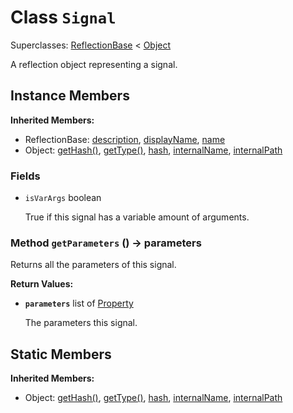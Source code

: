 # Class <code>Signal</code>

Superclasses: <a href="ReflectionBase.md">ReflectionBase</a> < <a href="Object.md">Object</a>

A reflection object representing a signal.
## Instance Members
<b>Inherited Members:</b>
- ReflectionBase: <a href="ReflectionBase.md#user-content-description">description</a>, <a href="ReflectionBase.md#user-content-display-name">displayName</a>, <a href="ReflectionBase.md#user-content-name">name</a>
- Object: <a href="Object.md#user-content-get-hash">getHash()</a>, <a href="Object.md#user-content-get-type">getType()</a>, <a href="Object.md#user-content-hash">hash</a>, <a href="Object.md#user-content-internal-name">internalName</a>, <a href="Object.md#user-content-internal-path">internalPath</a>
### Fields
- <code id="is-var-args">isVarArgs</code> boolean

  True if this signal has a variable amount of arguments.
### Method <code id="get-parameters">getParameters</code> () → parameters
Returns all the parameters of this signal.


<b>Return Values:</b>

- <code><b>parameters</b></code> list of <a href="Property.md">Property</a>

  The parameters this signal.
## Static Members
<b>Inherited Members:</b>
- Object: <a href="Object.md#user-content-s-get-hash">getHash()</a>, <a href="Object.md#user-content-s-get-type">getType()</a>, <a href="Object.md#user-content-s-hash">hash</a>, <a href="Object.md#user-content-s-internal-name">internalName</a>, <a href="Object.md#user-content-s-internal-path">internalPath</a>